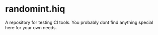 # randomint.hiq
A repository for testing CI tools. You probably dont find anything special here for your own needs.
